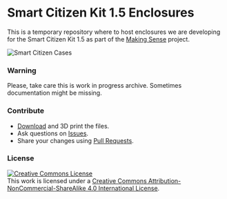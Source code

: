 Smart Citizen Kit 1.5 Enclosures
================================

This is a temporary repository where to host enclosures we are developing for the Smart Citizen Kit 1.5 as part of the [Making Sense](http://making-sense.eu/) project.

![Smart Citizen Cases](https://cdn.rawgit.com/fablabbcn/smartcitizen-enclosures/master/SmartCitizen%20Case%20V1.5.1/Cases.jpg)

### Warning

Please, take care this is work in progress archive. Sometimes documentation might be missing.

### Contribute

* [Download](https://github.com/fablabbcn/smartcitizen-enclosures/archive/master.zip) and 3D print the files.
* Ask questions on [Issues](https://github.com/fablabbcn/smartcitizen-enclosures/issues).
* Share your changes using [Pull Requests](https://github.com/fablabbcn/smartcitizen-enclosures/pulls). 

### License

<a rel="license" href="http://creativecommons.org/licenses/by-nc-sa/4.0/"><img alt="Creative Commons License" style="border-width:0" src="https://i.creativecommons.org/l/by-nc-sa/4.0/88x31.png" /></a><br />This work is licensed under a <a rel="license" href="http://creativecommons.org/licenses/by-nc-sa/4.0/">Creative Commons Attribution-NonCommercial-ShareAlike 4.0 International License</a>.